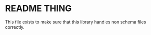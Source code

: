 README THING
============

This file exists to make sure that this library handles non schema files correctly.
